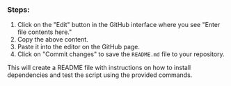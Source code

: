 ### Steps:

1. Click on the "Edit" button in the GitHub interface where you see "Enter file contents here."
2. Copy the above content.
3. Paste it into the editor on the GitHub page.
4. Click on "Commit changes" to save the `README.md` file to your repository.

This will create a README file with instructions on how to install dependencies and test the script using the provided commands.
